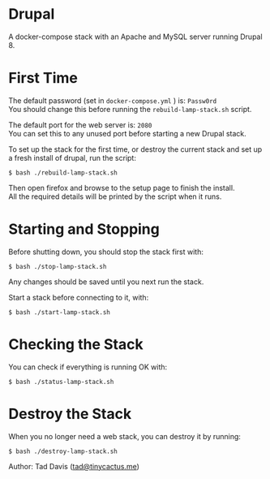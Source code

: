 # Drupal

A docker-compose stack with an Apache and MySQL server running Drupal 8.  

# First Time

The default password (set in `docker-compose.yml` ) is: `Passw0rd`  
You should change this before running the `rebuild-lamp-stack.sh` script.  
  
The default port for the web server is: `2080`  
You can set this to any unused port before starting a new Drupal stack.  
  
To set up the stack for the first time, or destroy the current stack and set up a fresh install of drupal, run the script:  
```
$ bash ./rebuild-lamp-stack.sh
```  
Then open firefox and browse to the setup page to finish the install.  
All the required details will be printed by the script when it runs.  
  
# Starting and Stopping

Before shutting down, you should stop the stack first with:  
```
$ bash ./stop-lamp-stack.sh
```  
Any changes should be saved until you next run the stack.  
  
Start a stack before connecting to it, with:  
```
$ bash ./start-lamp-stack.sh
```  
  
# Checking the Stack
  
You can check if everything is running OK with:  
```
$ bash ./status-lamp-stack.sh
```  
  
# Destroy the Stack
  
When you no longer need a web stack, you can destroy it by running:  
```
$ bash ./destroy-lamp-stack.sh
```  
  
  
Author: Tad Davis (tad@tinycactus.me)
